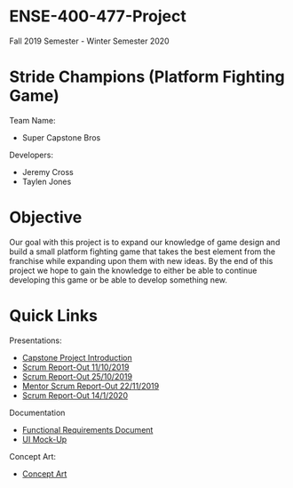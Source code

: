 # ENSE-400-477-Project
Fall 2019 Semester - Winter Semester 2020
# Stride Champions (Platform Fighting Game)
Team Name:
- Super Capstone Bros

Developers:
- Jeremy Cross
- Taylen Jones

# Objective
Our goal with this project is to expand our knowledge of game design and build a small platform fighting game that takes the best element from the franchise while expanding upon them with new ideas. By the end of this project we hope to gain the knowledge to either be able to continue developing this game or be able to develop something new.

# Quick Links
Presentations:
* [Capstone Project Introduction](./Presentations/ENSE%20400_477%20Capstone%20Project%20Introductions.pdf)
* [Scrum Report-Out 11/10/2019](./Presentations/ENSE%20400%20Scrum%20Report-Out%2011_10_2019.pdf)
* [Scrum Report-Out 25/10/2019](./Presentations/ENSE%20400%20Scrum%20Report-Out%2025_10_2019.pdf)
* [Mentor Scrum Report-Out 22/11/2019](./Presentations/ENSE%20400%20Mentor%20Scrum%20Report-Out.pdf)
* [Scrum Report-Out 14/1/2020](./Presentations/ENSE%20477%20Scrum%20Report-Out%2014_1_2020.pdf)

Documentation
* [Functional Requirements Document](./Documents/Functional%20Requirements%20Document/FRD.pdf)
* [UI Mock-Up](./Documents/UI/Fighting%20Game%20UI.pdf)

Concept Art: 
* [Concept Art](./Concept%20Art)
